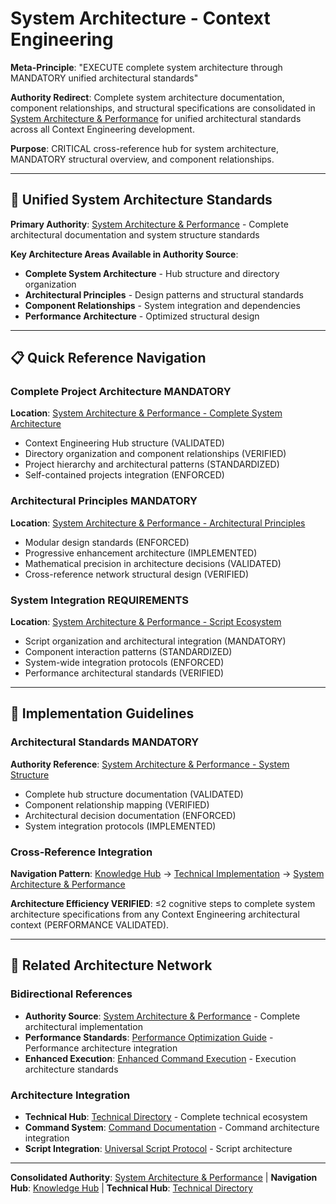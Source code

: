 # System Architecture - Context Engineering

**Meta-Principle**: "EXECUTE complete system architecture through MANDATORY unified architectural standards"

**Authority Redirect**: Complete system architecture documentation, component relationships, and structural specifications are consolidated in [System Architecture & Performance](./system-architecture-performance.md) for unified architectural standards across all Context Engineering development.

**Purpose**: CRITICAL cross-reference hub for system architecture, MANDATORY structural overview, and component relationships.

---

## 🔗 **Unified System Architecture Standards**

**Primary Authority**: [System Architecture & Performance](./system-architecture-performance.md) - Complete architectural documentation and system structure standards

**Key Architecture Areas Available in Authority Source**:
- **Complete System Architecture** - Hub structure and directory organization
- **Architectural Principles** - Design patterns and structural standards
- **Component Relationships** - System integration and dependencies
- **Performance Architecture** - Optimized structural design

---

## 📋 **Quick Reference Navigation**

### **Complete Project Architecture MANDATORY**
**Location**: [System Architecture & Performance - Complete System Architecture](./system-architecture-performance.md#-complete-system-architecture)
- Context Engineering Hub structure (VALIDATED)
- Directory organization and component relationships (VERIFIED)
- Project hierarchy and architectural patterns (STANDARDIZED)
- Self-contained projects integration (ENFORCED)

### **Architectural Principles MANDATORY**
**Location**: [System Architecture & Performance - Architectural Principles](./system-architecture-performance.md#architectural-principles)
- Modular design standards (ENFORCED)
- Progressive enhancement architecture (IMPLEMENTED)
- Mathematical precision in architecture decisions (VALIDATED)
- Cross-reference network structural design (VERIFIED)

### **System Integration REQUIREMENTS**
**Location**: [System Architecture & Performance - Script Ecosystem](./system-architecture-performance.md#-script-ecosystem)
- Script organization and architectural integration (MANDATORY)
- Component interaction patterns (STANDARDIZED)
- System-wide integration protocols (ENFORCED)
- Performance architectural standards (VERIFIED)

---

## 🎯 **Implementation Guidelines**

### **Architectural Standards MANDATORY**
**Authority Reference**: [System Architecture & Performance - System Structure](./system-architecture-performance.md#context-engineering-hub-structure)
- Complete hub structure documentation (VALIDATED)
- Component relationship mapping (VERIFIED)
- Architectural decision documentation (ENFORCED)
- System integration protocols (IMPLEMENTED)

### **Cross-Reference Integration**
**Navigation Pattern**: [Knowledge Hub](../README.md) → [Technical Implementation](../README.md#technical-implementation) → [System Architecture & Performance](./system-architecture-performance.md)

**Architecture Efficiency VERIFIED**: ≤2 cognitive steps to complete system architecture specifications from any Context Engineering architectural context (PERFORMANCE VALIDATED).

---

## 🔧 **Related Architecture Network**

### **Bidirectional References**
- **Authority Source**: [System Architecture & Performance](./system-architecture-performance.md) - Complete architectural implementation
- **Performance Standards**: [Performance Optimization Guide](../strategies/PERFORMANCE_OPTIMIZATION.md) - Performance architecture integration
- **Enhanced Execution**: [Enhanced Command Execution](./enhanced-command-execution.md) - Execution architecture standards

### **Architecture Integration**
- **Technical Hub**: [Technical Directory](./README.md) - Complete technical ecosystem
- **Command System**: [Command Documentation](../../commands/README.md) - Command architecture integration
- **Script Integration**: [Universal Script Protocol](./universal-script-integration-protocol.md) - Script architecture

---

**Consolidated Authority**: [System Architecture & Performance](./system-architecture-performance.md) | **Navigation Hub**: [Knowledge Hub](../README.md) | **Technical Hub**: [Technical Directory](./README.md)